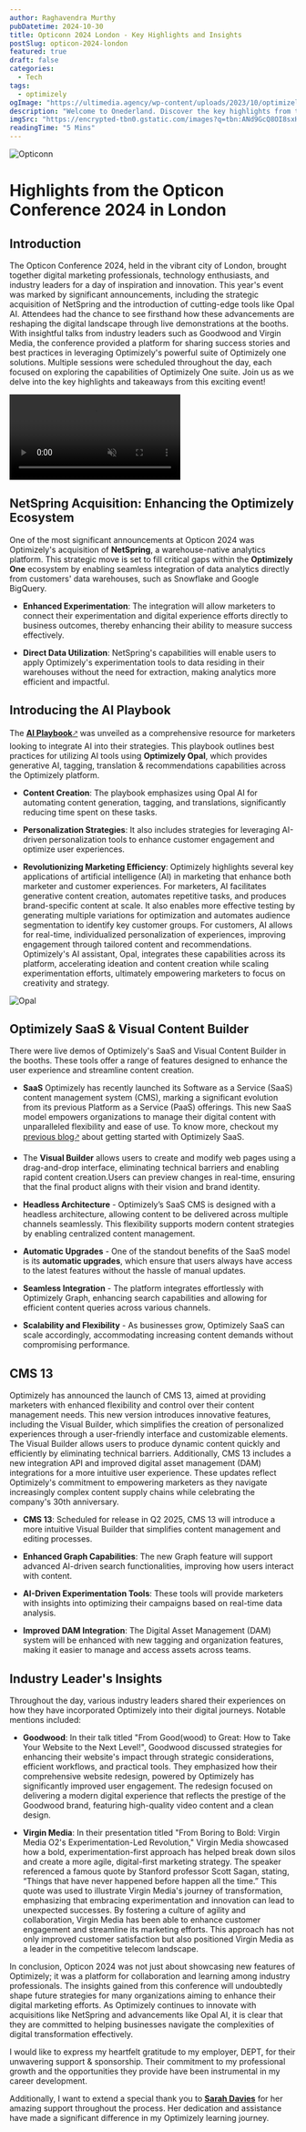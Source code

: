 ```yaml
---
author: Raghavendra Murthy
pubDatetime: 2024-10-30
title: Opticonn 2024 London - Key Highlights and Insights
postSlug: opticon-2024-london
featured: true
draft: false
categories:
  - Tech
tags:
  - optimizely
ogImage: "https://ultimedia.agency/wp-content/uploads/2023/10/optimizely-saas-hero.jpg"
description: "Welcome to Onederland. Discover the key highlights from the Opticon Conference 2024 in London, including the NetSpring acquisition, advancements in Opal AI, and new SaaS , visual builder"
imgSrc: "https://encrypted-tbn0.gstatic.com/images?q=tbn:ANd9GcQ8OI8sxHPrHnCo0lmqKfvZTk6NgOqC_2Vi4BoqETPkncs-uUzIuT2ZaLw-QrlDpYh9ZN0&usqp=CAU"
readingTime: "5 Mins"
---
```


![Opticonn](https://media.licdn.com/dms/image/v2/D4E10AQGam2cLf5WSeg/image-shrink_800/image-shrink_800/0/1713885202188?e=2147483647&v=beta&t=ykQV-cB-NdTQaxMuhBP3dEBSvVd2L2fk99ZMvtv7_lg)

# Highlights from the Opticon Conference 2024 in London

## Introduction

The Opticon Conference 2024, held in the vibrant city of London, brought together digital marketing professionals, technology enthusiasts, and industry leaders for a day of inspiration and innovation. This year's event was marked by significant announcements, including the strategic acquisition of NetSpring and the introduction of cutting-edge tools like Opal AI. Attendees had the chance to see firsthand how these advancements are reshaping the digital landscape through live demonstrations at the booths. With insightful talks from industry leaders such as Goodwood and Virgin Media, the conference provided a platform for sharing success stories and best practices in leveraging Optimizely's powerful suite of Optimizely one solutions. Multiple sessions were scheduled throughout the day, each focused on exploring the capabilities of Optimizely One suite. Join us as we delve into the key highlights and takeaways from this exciting event!

<div class="flex justify-center">
  <video autoplay loop muted playsinline class="w-3/4 h-auto max-h-90">
    <source src="https://content.optimizely-demo.rocks/opti1/optimizely-one-v3-dark.mp4" type="video/mp4">
  </video>
</div>

## NetSpring Acquisition: Enhancing the Optimizely Ecosystem

One of the most significant announcements at Opticon 2024 was Optimizely's acquisition of **NetSpring**, a warehouse-native analytics platform. This strategic move is set to fill critical gaps within the **Optimizely One** ecosystem by enabling seamless integration of data analytics directly from customers' data warehouses, such as Snowflake and Google BigQuery.

- **Enhanced Experimentation**: The integration will allow marketers to connect their experimentation and digital experience efforts directly to business outcomes, thereby enhancing their ability to measure success effectively.

- **Direct Data Utilization**: NetSpring's capabilities will enable users to apply Optimizely's experimentation tools to data residing in their warehouses without the need for extraction, making analytics more efficient and impactful.

## Introducing the AI Playbook

The <a href="https://www.optimizely.com/ai-playbook/" target="_blank">**AI Playbook**🡕</a> was unveiled as a comprehensive resource for marketers looking to integrate AI into their strategies. This playbook outlines best practices for utilizing AI tools using **Optimizely Opal**, which provides generative AI, tagging, translation & recommendations capabilities across the Optimizely platform.

- **Content Creation**: The playbook emphasizes using Opal AI for automating content generation, tagging, and translations, significantly reducing time spent on these tasks.

- **Personalization Strategies**: It also includes strategies for leveraging AI-driven personalization tools to enhance customer engagement and optimize user experiences.

- **Revolutionizing Marketing Efficiency**: Optimizely highlights several key applications of artificial intelligence (AI) in marketing that enhance both marketer and customer experiences. For marketers, AI facilitates generative content creation, automates repetitive tasks, and produces brand-specific content at scale. It also enables more effective testing by generating multiple variations for optimization and automates audience segmentation to identify key customer groups. For customers, AI allows for real-time, individualized personalization of experiences, improving engagement through tailored content and recommendations. Optimizely's AI assistant, Opal, integrates these capabilities across its platform, accelerating ideation and content creation while scaling experimentation efforts, ultimately empowering marketers to focus on creativity and strategy.

![Opal](/assets/opal.png)

## Optimizely SaaS & Visual Content Builder

There were live demos of Optimizely's SaaS and Visual Content Builder in the booths. These tools offer a range of features designed to enhance the user experience and streamline content creation.

- **SaaS**
  Optimizely has recently launched its Software as a Service (SaaS) content management system (CMS), marking a significant evolution from its previous Platform as a Service (PaaS) offerings. This new SaaS model empowers organizations to manage their digital content with unparalleled flexibility and ease of use. To know more, checkout my <a href="https://raghavendramurthy.com/posts/optimizely-saas-starter-vercel-demo/" target="_blank">previous blog🡕</a> about getting started with Optimizely SaaS.

- The **Visual Builder** allows users to create and modify web pages using a drag-and-drop interface, eliminating technical barriers and enabling rapid content creation.Users can preview changes in real-time, ensuring that the final product aligns with their vision and brand identity.

- **Headless Architecture** - Optimizely’s SaaS CMS is designed with a headless architecture, allowing content to be delivered across multiple channels seamlessly. This flexibility supports modern content strategies by enabling centralized content management.

- **Automatic Upgrades** - One of the standout benefits of the SaaS model is its **automatic upgrades**, which ensure that users always have access to the latest features without the hassle of manual updates.

- **Seamless Integration** - The platform integrates effortlessly with Optimizely Graph, enhancing search capabilities and allowing for efficient content queries across various channels.

- **Scalability and Flexibility** - As businesses grow, Optimizely SaaS can scale accordingly, accommodating increasing content demands without compromising performance.

## CMS 13

Optimizely has announced the launch of CMS 13, aimed at providing marketers with enhanced flexibility and control over their content management needs. This new version introduces innovative features, including the Visual Builder, which simplifies the creation of personalized experiences through a user-friendly interface and customizable elements. The Visual Builder allows users to produce dynamic content quickly and efficiently by eliminating technical barriers. Additionally, CMS 13 includes a new integration API and improved digital asset management (DAM) integrations for a more intuitive user experience. These updates reflect Optimizely's commitment to empowering marketers as they navigate increasingly complex content supply chains while celebrating the company's 30th anniversary.

- **CMS 13**: Scheduled for release in Q2 2025, CMS 13 will introduce a more intuitive Visual Builder that simplifies content management and editing processes.

- **Enhanced Graph Capabilities**: The new Graph feature will support advanced AI-driven search functionalities, improving how users interact with content.

- **AI-Driven Experimentation Tools**: These tools will provide marketers with insights into optimizing their campaigns based on real-time data analysis.

- **Improved DAM Integration**: The Digital Asset Management (DAM) system will be enhanced with new tagging and organization features, making it easier to manage and access assets across teams.

## Industry Leader's Insights

Throughout the day, various industry leaders shared their experiences on how they have incorporated Optimizely into their digital journeys. Notable mentions included:

- **Goodwood**: In their talk titled "From Good(wood) to Great: How to Take Your Website to the Next Level!", Goodwood discussed strategies for enhancing their website's impact through strategic considerations, efficient workflows, and practical tools. They emphasized how their comprehensive website redesign, powered by Optimizely has significantly improved user engagement. The redesign focused on delivering a modern digital experience that reflects the prestige of the Goodwood brand, featuring high-quality video content and a clean design.

- **Virgin Media**: In their presentation titled "From Boring to Bold: Virgin Media O2's Experimentation-Led Revolution," Virgin Media showcased how a bold, experimentation-first approach has helped break down silos and create a more agile, digital-first marketing strategy. The speaker referenced a famous quote by Stanford professor Scott Sagan, stating, “Things that have never happened before happen all the time.” This quote was used to illustrate Virgin Media's journey of transformation, emphasizing that embracing experimentation and innovation can lead to unexpected successes. By fostering a culture of agility and collaboration, Virgin Media has been able to enhance customer engagement and streamline its marketing efforts. This approach has not only improved customer satisfaction but also positioned Virgin Media as a leader in the competitive telecom landscape.

In conclusion, Opticon 2024 was not just about showcasing new features of Optimizely; it was a platform for collaboration and learning among industry professionals. The insights gained from this conference will undoubtedly shape future strategies for many organizations aiming to enhance their digital marketing efforts. As Optimizely continues to innovate with acquisitions like NetSpring and advancements like Opal AI, it is clear that they are committed to helping businesses navigate the complexities of digital transformation effectively.

I would like to express my heartfelt gratitude to my employer, DEPT, for their unwavering support & sponsorship. Their commitment to my professional growth and the opportunities they provide have been instrumental in my career development.

Additionally, I want to extend a special thank you to **[Sarah Davies](https://www.linkedin.com/in/sarah-davies-7b794222/)** for her amazing support throughout the process. Her dedication and assistance have made a significant difference in my Optimizely learning journey.
